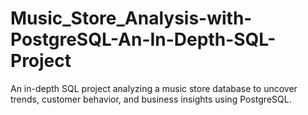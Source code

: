 # Music_Store_Analysis-with-PostgreSQL-An-In-Depth-SQL-Project
An in-depth SQL project analyzing a music store database to uncover trends, customer behavior, and business insights using PostgreSQL.
